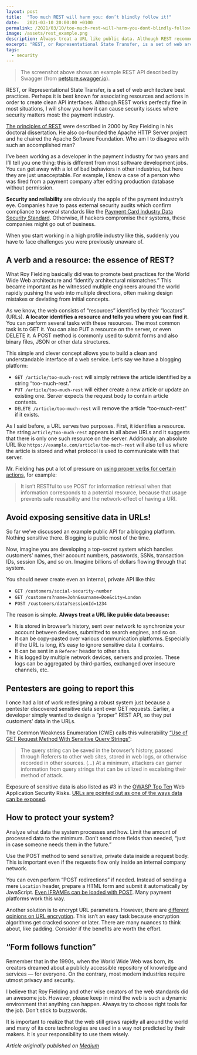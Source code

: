 ```yaml
---
layout: post
title:  "Too much REST will harm you: don’t blindly follow it!"
date:   2021-03-10 20:00:00 +0100
permalink: /2021/03/10/too-much-rest-will-harm-you-dont-blindly-follow-it/
image: /assets/rest_example.png
description: Always treat a URL like public data. Although REST recommends a set of web architecture best practices, you need to take additional measures to prevent sensitive data exposure.
excerpt: "REST, or Representational State Transfer, is a set of web architecture best practices. Perhaps it is best known for associating resources and actions in order to create clean API interfaces. Although REST works perfectly fine in most situations, I will show you how it can cause security issues where security matters most: the payment industry."
tags:
  - security
---
```


> The screenshot above shows an example REST API described by Swagger (from [petstore.swagger.io](https://petstore.swagger.io/)).

REST, or Representational State Transfer, is a set of web architecture best practices. Perhaps it is best known for associating resources and actions in order to create clean API interfaces. Although REST works perfectly fine in most situations, I will show you how it can cause security issues where security matters most: the payment industry.

[The principles of REST](https://www.ics.uci.edu/~fielding/pubs/dissertation/rest_arch_style.htm) were described in 2000 by Roy Fielding in his doctoral dissertation. He also co-founded the Apache HTTP Server project and he chaired the Apache Software Foundation. Who am I to disagree with such an accomplished man?

I’ve been working as a developer in the payment industry for two years and I’ll tell you one thing: this is different from most software development jobs. You can get away with a lot of bad behaviors in other industries, but here they are just unacceptable. For example, I know a case of a person who was fired from a payment company after editing production database without permission.

**Security and reliability** are obviously the apple of the payment industry’s eye. Companies have to pass external security audits which confirm compliance to several standards like the [Payment Card Industry Data Security Standard](https://www.pcisecuritystandards.org/). Otherwise, if hackers compromise their systems, these companies might go out of business.

When you start working in a high profile industry like this, suddenly you have to face challenges you were previously unaware of.

## A verb and a resource: the essence of REST?

What Roy Fielding basically did was to promote best practices for the World Wide Web architecture and “identify architectural mismatches.” This became important as he witnessed multiple engineers around the world rapidly pushing the web into multiple directions, often making design mistakes or deviating from initial concepts.

As we know, the web consists of “resources” identified by their “locators” (URLs). **A locator identifies a resource and tells you where you can find it.** You can perform several tasks with these resources. The most common task is to GET it. You can also PUT a resource on the server, or even DELETE it. A POST method is commonly used to submit forms and also binary files, JSON or other data structures.

This simple and clever concept allows you to build a clean and understandable interface of a web service. Let’s say we have a blogging platform:

* `GET /article/too-much-rest` will simply retrieve the article identified by a string “too-much-rest.”
* `PUT /article/too-much-rest` will either create a new article or update an existing one. Server expects the request body to contain article contents.
* `DELETE /article/too-much-rest` will remove the article “too-much-rest” if it exists.

As I said before, a URL serves two purposes. First, it identifies a resource. The string `article/too-much-rest` appears in all above URLs and it suggests that there is only one such resource on the server. Additionaly, an absolute URL like `https://example.com/article/too-much-rest` will also tell us where the article is stored and what protocol is used to communicate with that server.

Mr. Fielding has put a lot of pressure on [using proper verbs for certain actions](https://roy.gbiv.com/untangled/2009/it-is-okay-to-use-post), for example:

> It isn’t RESTful to use POST for information retrieval when that information corresponds to a potential resource, because that usage prevents safe reusability and the network-effect of having a URI.

## Avoid exposing sensitive data in URLs!

So far we’ve discussed an example public API for a blogging platform. Nothing sensitive there. Blogging *is* public most of the time.

Now, imagine you are developing a top-secret system which handles customers’ names, their account numbers, passwords, SSNs, transaction IDs, session IDs, and so on. Imagine billions of dollars flowing through that system.

You should never create even an internal, private API like this:

* `GET /customers/social-security-number`
* `GET /customers?name=John&surname=Doe&city=London`
* `POST /customers/data?sessionId=1234`

The reason is simple. **Always treat a URL like public data because:**

* It is stored in browser’s history, sent over network to synchronize your account between devices, submitted to search engines, and so on.
* It can be copy-pasted over various communication platforms. Especially if the URL is long, it’s easy to ignore sensitive data it contains.
* It can be sent in a `Referer` header to other sites.
* It is logged by multiple network devices, servers and proxies. These logs can be aggregated by third-parties, exchanged over insecure channels, etc.

## Pentesters are going to report this

I once had a lot of work redesigning a robust system just because a pentester discovered sensitive data sent over GET requests. Earlier, a developer simply wanted to design a “proper” REST API, so they put customers’ data in the URLs.

The Common Weakness Enumeration (CWE) calls this vulnerability [“Use of GET Request Method With Sensitive Query Strings”](https://cwe.mitre.org/data/definitions/598.html):

> The query string can be saved in the browser’s history, passed through Referers to other web sites, stored in web logs, or otherwise recorded in other sources. (…) At a minimum, attackers can garner information from query strings that can be utilized in escalating their method of attack.

Exposure of sensitive data is also listed as #3 in the [OWASP Top Ten](https://owasp.org/www-project-top-ten/) Web Application Security Risks. [URLs are pointed out as one of the ways data can be exposed](https://owasp.org/www-community/vulnerabilities/Information_exposure_through_query_strings_in_url).

## How to protect your system?

Analyze what data the system processes and how. Limit the amount of processed data to the minimum. Don’t send more fields than needed, “just in case someone needs them in the future.”

Use the POST method to send sensitive, private data inside a request body. This is important even if the requests flow only inside an internal company network.

You can even perform “POST redirections” if needed. Instead of sending a mere `Location` header, prepare a HTML form and submit it automatically by JavaScript. [Even IFRAMEs can be loaded with POST](https://css-tricks.com/snippets/html/post-data-to-an-iframe/). Many payment platforms work this way.

Another solution is to encrypt URL parameters. However, there are [different opinions on URL encryption](https://paragonie.com/blog/2015/09/comprehensive-guide-url-parameter-encryption-in-php). This isn’t an easy task because encryption algorithms get cracked sooner or later. There are many nuances to think about, like padding. Consider if the benefits are worth the effort.

## “Form follows function”

Remember that in the 1990s, when the World Wide Web was born, its creators dreamed about a publicly accessible repository of knowledge and services — for everyone. On the contrary, most modern industries require utmost privacy and security.

I believe that Roy Fielding and other wise creators of the web standards did an awesome job. However, please keep in mind the web is such a dynamic environment that anything can happen. Always try to choose right tools for the job. Don’t stick to buzzwords.

It is important to realize that the web still grows rapidly all around the world and many of its core technologies are used in a way not predicted by their makers. It is your responsibility to use them wisely.

*Article originally published on [Medium](https://peterdevpl.medium.com/too-much-rest-will-harm-you-dont-blindly-follow-it-cc994a1c0df2)*
